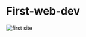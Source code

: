 # First-web-dev
![first site](https://user-images.githubusercontent.com/106114358/174958848-c98e245e-29f1-48d6-b90c-e75d781eb3e7.jpeg)
